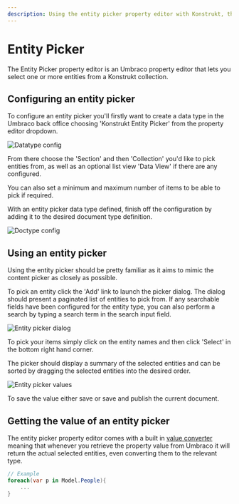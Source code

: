 ```yaml
---
description: Using the entity picker property editor with Konstrukt, the back office UI builder for Umbraco.
---
```


# Entity Picker

The Entity Picker property editor is an Umbraco property editor that lets you select one or more entities from a Konstrukt collection.

## Configuring an entity picker

To configure an entity picker you'll firstly want to create a data type in the Umbraco back office choosing 'Konstrukt Entity Picker' from the property editor dropdown.

![Datatype config](../../images/entity_picker_config.png) 

From there choose the 'Section' and then 'Collection' you'd like to pick entities from, as well as an optional list view 'Data View' if there are any configured.

You can also set a minimum and maximum number of items to be able to pick if required.

With an entity picker data type defined, finish off the configuration by adding it to the desired document type definition.

![Doctype config](../../images/entity_picker_setup.png) 

## Using an entity picker

Using the entity picker should be pretty familiar as it aims to mimic the content picker as closely as possible.

To pick an entity click the 'Add' link to launch the picker dialog. The dialog should present a paginated list of entities to pick from. If any searchable fields have been configured for the entity type, you can also perform a search by typing a search term in the search input field.

![Entity picker dialog](../../images/entity_picker_search.png) 

To pick your items simply click on the entity names and then click 'Select' in the bottom right hand corner.

The picker should display a summary of the selected entities and can be sorted by dragging the selected entities into the desired order.

![Entity picker values](../../images/entity_picker_picked.png) 

To save the value either save or save and publish the current document.

## Getting the value of an entity picker
 
The entity picker property editor comes with a built in [value converter](https://our.umbraco.org/documentation/extending/property-editors/value-converters) meaning that whenever you retrieve the property value from Umbraco it will return the actual selected entities, even converting them to the relevant type.

````csharp
// Example
foreach(var p in Model.People){
    ...
}
````
